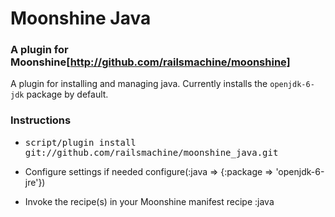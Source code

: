 # Moonshine Java

### A plugin for Moonshine[http://github.com/railsmachine/moonshine]

A plugin for installing and managing java. Currently installs the `openjdk-6-jdk` package by default.

### Instructions

* <tt>script/plugin install git://github.com/railsmachine/moonshine_java.git</tt>
* Configure settings if needed
    configure(:java => {:package => 'openjdk-6-jre'})

* Invoke the recipe(s) in your Moonshine manifest
    recipe :java
    

